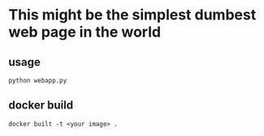 # This might be the simplest dumbest web page in the world

## usage
```
python webapp.py
```

## docker build
```
docker built -t <your image> .
```